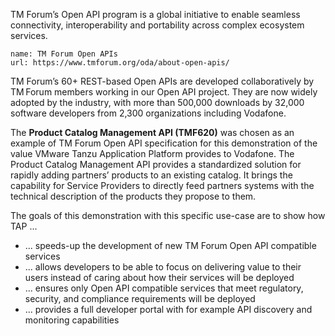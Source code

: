 TM Forum’s Open API program is a global initiative to enable seamless connectivity, interoperability and portability across complex ecosystem services.

```dashboard:open-url
name: TM Forum Open APIs
url: https://www.tmforum.org/oda/about-open-apis/
```

TM Forum’s 60+ REST-based Open APIs are developed collaboratively by TM Forum members working in our Open API project. They are now widely adopted by the industry, with more than 500,000 downloads by 32,000 software developers from 2,300 organizations including Vodafone.

The **Product Catalog Management API (TMF620)** was chosen as an example of TM Forum Open API specification for this demonstration of the value VMware Tanzu Application Platform provides to Vodafone.
The Product Catalog Management API provides a standardized solution for rapidly adding partners’ products to an existing catalog. It brings the capability for Service Providers to directly feed partners systems with the technical description of the products they propose to them. 

The goals of this demonstration with this specific use-case are to show how TAP ...
- ... speeds-up the development of new TM Forum Open API compatible services
- ... allows developers to be able to focus on delivering value to their users instead of caring about how their services will be deployed
- ... ensures only Open API compatible services that meet regulatory, security, and compliance requirements will be deployed 
- ... provides a full developer portal with for example API discovery and monitoring capabilities

